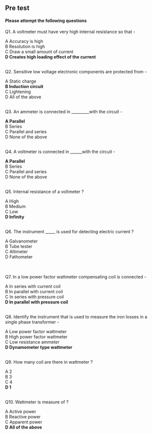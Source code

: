 ## Pre test
#### Please attempt the following questions

Q1. A voltmeter must have very high internal resistance so that -<br>

A   Accuracy is high<br>
B   Resolution is high<br>
C   Draw a small amount of current<br>
<b>D   Creates high loading effect of the current</b><br><br>


Q2. Sensitive low voltage electronic components are protected from -<br>

A   Static charge  <br>
<b>B   Induction circuit</b><br>
C   Lightening<br>
D   All of the above<br><br>


Q3. An ammeter is connected in _________with the circuit -<br>

<b>A    Parallel</b><br>
B   Series<br>
C   Parallel and series<br>
D   None of the above<br><br>



Q4. A voltmeter is connected in ______with the circuit -<br>

<b>A    Parallel</b><br>
B   Series<br>
C   Parallel and series<br>
D   None of the above<br><br>


Q5. Internal resistance of a voltmeter ?<br>

A  High<br>
B  Medium<br>
C   Low<br>
<b>D   Infinity</b><br><br>

Q6. The instrument _____ is used for detecting electric current ?

A   Galvanometer<br>
B   Tube tester <br>
C   Altimeter <br>
D   Fathometer  <br><br><br>

Q7. In a low power factor wattmeter compensating coil is connected -<br>

A   In series with current coil<br>
B  In parallel with current coil<br>
C  In series with pressure coil<br>
<b>D  In parallel with pressure coil</b><br><br>

Q8.  Identify the instrument that is used to measure the iron losses in a single phase transformer -<br>

A  Low power factor wattmeter<br>
B  High power factor wattmeter<br>
C  Low resistance ammeter<br>
<b>D  Dynamometer type wattmeter</b><br><br>

Q9. How many coil are there in wattmeter ?<br>

A   2<br>
B  3<br>
C   4<br>
<b>D  1</b><br><br>

Q10. Wattmeter is measure of ?<br>

A  Active power<br>
B   Reactive power<br>
C  Apparent power<br>
<b>D   All of the above</b><br><br>
